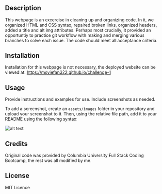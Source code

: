 # <Horiseon>

## Description

This webpage is an excercise in cleaning up and organizing code. In it, we organized HTML and CSS syntax, repaired broken links, organized headers, added a title and alt img attributes. Perhaps most crucially, it provided an opportuntiy to practice git workflow with making and merging various branches to solve each issue. The code should meet all acceptance criteria.

## Installation

Installation for this webpage is not necessary, the deployed website can be viewed at: https://moviefan322.github.io/challenge-1

## Usage

Provide instructions and examples for use. Include screenshots as needed.

To add a screenshot, create an `assets/images` folder in your repository and upload your screenshot to it. Then, using the relative file path, add it to your README using the following syntax:

![alt text](assets/images/screenshot.png)

## Credits

Original code was provided by Columbia University Full Stack Coding Bootcamp, the rest was all modified by me.

## License

MIT Licence